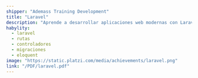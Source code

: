 ```yaml
---
shipper: "Ademass Training Development"
title: "Laravel"
description: "Aprende a desarrollar aplicaciones web modernas con Laravel, utilizando rutas, controladores, migraciones, Eloquent y Blade para construir proyectos escalables."
habylity:
  - laravel
  - rutas
  - controladores
  - migraciones
  - eloquent
image: "https://static.platzi.com/media/achievements/laravel.png"
link: "/PDF/laravel.pdf"
---
```

